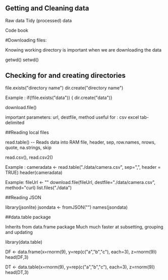 ## Getting and Cleaning data

Raw data
Tidy (processed) data

Code book

#Downloading files:

Knowing working directory is important when we are downloading the data

getwd()
setwd()

## Checking for and creating directories

file.exists("directory name")
dir.create("directory name")

Example :  if(!file.exists("data"))
            { dir.create("data")}
            
download.file()

important parameters: url, destfile, method
useful for : csv excel tab-delimited

##Reading local files

read.table() -- Reads data into RAM
file, header, sep, row.names, nrows, quote, na.strings, skip

read.csv(), read.csv2()

Example : cameradata <- read.table("./data/camera.csv", sep=",", header = TRUE)
            header(cameradata)


Example:  fileUrl <- ""
          download.file(fileUrl, destfile="./data/camera.csv", method="curl)
          list.files("./data")
          
##Reading JSON

library(jsonlite)
jsondata <- fromJSON("")
names(jsondata)

##data.table package

Inherits from data.frame package
Much much faster at subsetting, grouping and updating

library(data.table)

DF <- data.frame(x=rnorm(9), y=rep(c("a","b","c"), each=3), z=rnorm(9))
head(DF,3)

DT <- data.table(x=rnorm(9), y=rep(c("a","b","c"), each=3), z=rnorm(9))
head(DT,3)


